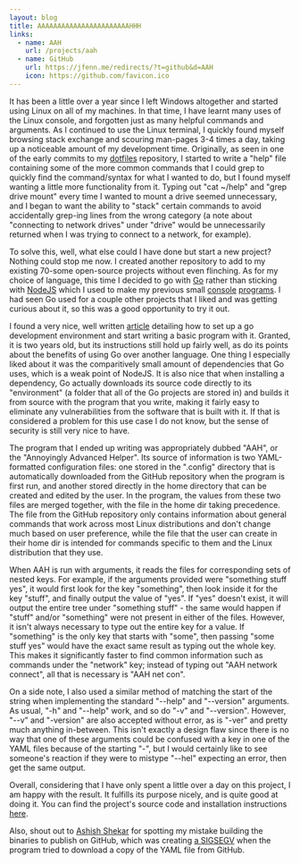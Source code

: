 ```yaml
---
layout: blog
title: AAAAAAAAAAAAAAAAAAAAAAAHHH
links:
  - name: AAH
    url: /projects/aah
  - name: GitHub
    url: https://jfenn.me/redirects/?t=github&d=AAH
    icon: https://github.com/favicon.ico
---
```


It has been a little over a year since I left Windows altogether and started using Linux on all of my machines. In that time, I have learnt many uses of the Linux console, and forgotten just as many helpful commands and arguments. As I continued to use the Linux terminal, I quickly found myself browsing stack exchange and scouring man-pages 3-4 times a day, taking up a noticeable amount of my development time. Originally, as seen in one of the early commits to my [dotfiles](/redirects/?t=github&d=dotfiles) repository, I started to write a "help" file containing some of the more common commands that I could grep to quickly find the command/syntax for what I wanted to do, but I found myself wanting a little more functionality from it. Typing out "cat ~/help" and "grep drive mount" every time I wanted to mount a drive seemed unnecessary, and I began to want the ability to "stack" certain commands to avoid accidentally grep-ing lines from the wrong category (a note about "connecting to network drives" under "drive" would be unnecessarily returned when I was trying to connect to a network, for example).

To solve this, well, what else could I have done but start a new project? Nothing could stop me now. I created another repository to add to my existing 70-some open-source projects without even flinching. As for my choice of language, this time I decided to go with [Go](https://golang.org/) rather than sticking with [NodeJS](https://npmjs.com/) which I used to make my previous small [console](/projects/asciimg) [programs](/projects/passerator). I had seen Go used for a couple other projects that I liked and was getting curious about it, so this was a good opportunity to try it out.

I found a very nice, well written [article](https://medium.freecodecamp.org/writing-command-line-applications-in-go-2bc8c0ace79d) detailing how to set up a go development environment and start writing a basic program with it. Granted, it is two years old, but its instructions still hold up fairly well, as do its points about the benefits of using Go over another language. One thing I especially liked about it was the comparitively small amount of dependencies that Go uses, which is a weak point of NodeJS. It is also nice that when installing a dependency, Go actually downloads its source code directly to its "environment" (a folder that all of the Go projects are stored in) and builds it from source with the program that you write, making it fairly easy to eliminate any vulnerabilities from the software that is built with it. If that is considered a problem for this use case I do not know, but the sense of security is still very nice to have.

The program that I ended up writing was appropriately dubbed "AAH", or the "Annoyingly Advanced Helper". Its source of information is two YAML-formatted configuration files: one stored in the ".config" directory that is automatically downloaded from the GitHub repository when the program is first run, and another stored directly in the home directory that can be created and edited by the user. In the program, the values from these two files are merged together, with the file in the home dir taking precedence. The file from the GitHub repository only contains information about general commands that work across most Linux distributions and don't change much based on user preference, while the file that the user can create in their home dir is intended for commands specific to them and the Linux distribution that they use.

When AAH is run with arguments, it reads the files for corresponding sets of nested keys. For example, if the arguments provided were "something stuff yes", it would first look for the key "something", then look inside it for the key "stuff", and finally output the value of "yes". If "yes" doesn't exist, it will output the entire tree under "something stuff" - the same would happen if "stuff" and/or "something" were not present in either of the files. However, it isn't always necessary to type out the entire key for a value. If "something" is the only key that starts with "some", then passing "some stuff yes" would have the exact same result as typing out the whole key. This makes it significantly faster to find common information such as commands under the "network" key; instead of typing out "AAH network connect", all that is necessary is "AAH net con". 

On a side note, I also used a similar method of matching the start of the string when implementing the standard "--help" and "--version" arguments. As usual, "-h" and "--help" work, and so do "-v" and "--version". However, "--v" and "-version" are also accepted without error, as is "-ver" and pretty much anything in-between. This isn't exactly a design flaw since there is no way that one of these arguments could be confused with a key in one of the YAML files because of the starting "-", but I would certainly like to see someone's reaction if they were to mistype "--hel" expecting an error, then get the same output.

Overall, considering that I have only spent a little over a day on this project, I am happy with the result. It fulfills its purpose nicely, and is quite good at doing it. You can find the project's source code and installation instructions [here](/projects/aah).

Also, shout out to [Ashish Shekar](https://github.com/codekidX) for spotting my mistake building the binaries to publish on GitHub, which was creating [a SIGSEGV](/redirects/?t=github&d=AAH/issues/7) when the program tried to download a copy of the YAML file from GitHub.
